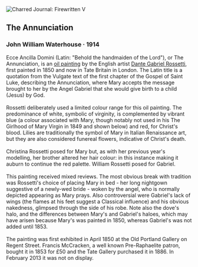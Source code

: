 <div class="artwork-of-the-day">
  <div class="container">
    <div class="img-wrapper">
      <img
        src="https://uploads1.wikiart.org/images/john-william-waterhouse/the-annunciation.jpg"
        alt="Charred Journal: Firewritten V" />
    </div>
    <div class="artwork-detail">
      <div class="artwork-origin"> 
        <h2 class="artwork-name">The Annunciation</h2>
        <h3 class="artist">
          John William Waterhouse
                    ·  1914
        </h3>
      </div>
      <p class="description">
        <span class="artwork-description-text ng-binding" ng-bind-html="viewModel.ArtworkOfTheDay.Description | unsafe">Ecce Ancilla Domini (Latin: "Behold the handmaiden of the Lord"), or The Annunciation, is an <a target="_blank" href="/en/paintings-by-media/oil-on-sacking">oil painting</a> by the English artist <a target="_blank" href="/en/dante-gabriel-rossetti">Dante Gabriel Rossetti</a>, first painted in 1850 and now in Tate Britain in London. The Latin title is a quotation from the Vulgate text of the first chapter of the Gospel of Saint Luke, describing the Annunciation, where Mary accepts the message brought to her by the Angel Gabriel that she would give birth to a child (Jesus) by God.
<br>
<br>Rossetti deliberately used a limited colour range for this oil painting. The predominance of white, symbolic of virginity, is complemented by vibrant blue (a colour associated with Mary, though notably not used in his The Girlhood of Mary Virgin in 1849 and shown below) and red, for Christ's blood. Lilies are traditionally the symbol of Mary in Italian Renaissance art, but they are also considered funereal flowers, indicative of Christ's death.
<br>
<br>Christina Rossetti posed for Mary but, as with her previous year's modelling, her brother altered her hair colour: in this instance making it auburn to continue the red palette. William Rossetti posed for Gabriel.
<br>
<br>This painting received mixed reviews. The most obvious break with tradition was Rossetti's choice of placing Mary in bed - her long nightgown suggestive of a newly-wed bride - woken by the angel, who is normally depicted appearing as Mary prays. Also controversial were Gabriel's lack of wings (the flames at his feet suggest a Classical influence) and his obvious nakedness, glimpsed through the side of his robe. Note also the dove's halo, and the differences between Mary's and Gabriel's haloes, which may have arisen because Mary's was painted in 1850, whereas Gabriel's was not added until 1853.
<br>
<br>The painting was first exhibited in April 1850 at the Old Portland Gallery on Regent Street. Francis McCracken, a well known Pre-Raphaelite patron, bought it in 1853 for £50 and the Tate Gallery purchased it in 1886. In February 2013 it was not on display.</span>
                        <div class="text-shadow-container" ng-show="showShadow" style=""></div>
      </p>
    </div>
  </div>

</div>
